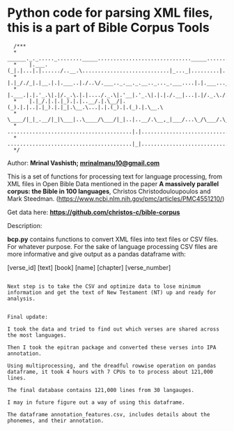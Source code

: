 # Python code for parsing XML files, this is a part of Bible Corpus Tools

```{<!-- language: lang-none -->}
  /***
  *    ______._._....._........_____.............................._____..........._.....
  *    |.___.(_|.|...|.|....../..__.\............................|_..._|.........|.|....
  *    |.|_/./_|.|__.|.|.___..|./..\/.___.._.__._.__.._..._.___....|.|.___...___.|.|___.
  *    |.___.|.|.'_.\|.|/._.\.|.|..../._.\|.'__|.'_.\|.|.|./.__|...|.|/._.\./._.\|./.__|
  *    |.|_/.|.|.|_).|.|..__/.|.\__/|.(_).|.|..|.|_).|.|_|.\__.\...|.|.(_).|.(_).|.\__.\
  *    \____/|_|_.__/|_|\___|..\____/\___/|_|..|..__/.\__,_|___/...\_/\___/.\___/|_|___/
  *    ........................................|.|......................................
  *    ........................................|_|......................................
  */
```

Author: **Mrinal Vashisth; mrinalmanu10@gmail.com**

This is a set of functions for processing text for language processing, from XML files in Open Bible Data mentioned in the paper **A massively parallel corpus: the Bible in 100 languages**, Christos Christodouloupoulos and Mark Steedman.
(https://www.ncbi.nlm.nih.gov/pmc/articles/PMC4551210/)

Get data here: 
**https://github.com/christos-c/bible-corpus**

Description:

**bcp.py** contains functions to convert XML files into text files or CSV files. For whatever purpose.
For the sake of language processing CSV files are more informative and give output as a pandas dataframe with:

[verse_id]  [text] [book] [name] [chapter] [verse_number]


```{<!-- language: lang-none -->}

Next step is to take the CSV and optimize data to lose minimum information and get the text of New Testament (NT) up and ready for analysis.
```

```{<!-- language: lang-none -->}

Final update:

I took the data and tried to find out which verses are shared across the most languages.

Then I took the epitran package and converted these verses into IPA annotation.

Using multiprocessing, and the dreadful rowwise operation on pandas dataframe, it took 4 hours with 7 CPUs to to process about 121,000 lines.

The final database contains 121,000 lines from 30 langauges.

I may in future figure out a way of using this dataframe.

The dataframe annotation_features.csv, includes details about the phonemes, and their annotation.



```
